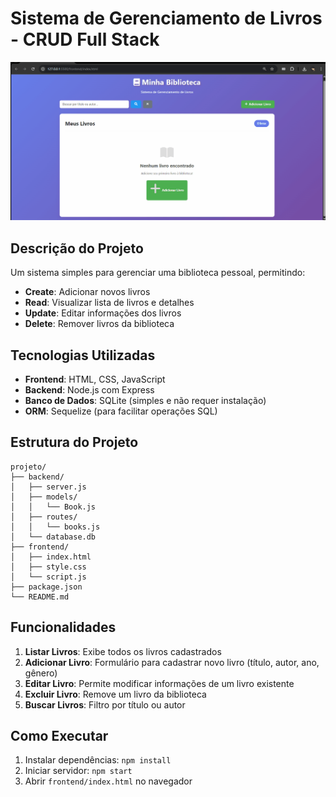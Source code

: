 # Sistema de Gerenciamento de Livros - CRUD Full Stack
<img src="biblioteca-digital.gif">

## Descrição do Projeto
Um sistema simples para gerenciar uma biblioteca pessoal, permitindo:
- **Create**: Adicionar novos livros
- **Read**: Visualizar lista de livros e detalhes
- **Update**: Editar informações dos livros
- **Delete**: Remover livros da biblioteca

## Tecnologias Utilizadas
- **Frontend**: HTML, CSS, JavaScript
- **Backend**: Node.js com Express
- **Banco de Dados**: SQLite (simples e não requer instalação)
- **ORM**: Sequelize (para facilitar operações SQL)

## Estrutura do Projeto
```
projeto/
├── backend/
│   ├── server.js
│   ├── models/
│   │   └── Book.js
│   ├── routes/
│   │   └── books.js
│   └── database.db
├── frontend/
│   ├── index.html
│   ├── style.css
│   └── script.js
├── package.json
└── README.md
```

## Funcionalidades
1. **Listar Livros**: Exibe todos os livros cadastrados
2. **Adicionar Livro**: Formulário para cadastrar novo livro (título, autor, ano, gênero)
3. **Editar Livro**: Permite modificar informações de um livro existente
4. **Excluir Livro**: Remove um livro da biblioteca
5. **Buscar Livros**: Filtro por título ou autor


## Como Executar
1. Instalar dependências: `npm install`
2. Iniciar servidor: `npm start`
3. Abrir `frontend/index.html` no navegador
